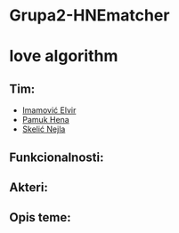 # Grupa2-HNEmatcher
# love algorithm

## Tim:
* [Imamović Elvir](https://github.com/eimamovic2)
* [Pamuk Hena](https://github.com/hpamuk)
* [Skelić Nejla](https://github.com/nskelic)

## Funkcionalnosti: 

## Akteri: 

## Opis teme: 

